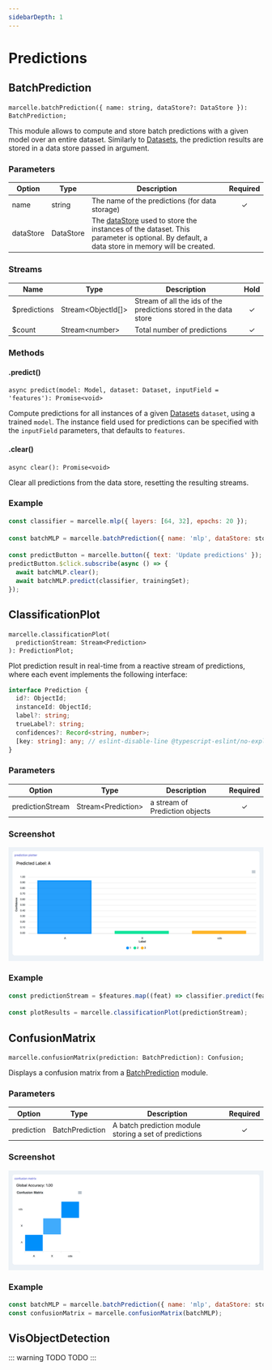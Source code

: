 ```yaml
---
sidebarDepth: 1
---
```


# Predictions

## BatchPrediction

```tsx
marcelle.batchPrediction({ name: string, dataStore?: DataStore }): BatchPrediction;
```

This module allows to compute and store batch predictions with a given model over an entire dataset. Similarly to [Datasets](/api/modules/data.html#dataset), the prediction results are stored in a data store passed in argument.

### Parameters

| Option    | Type      | Description                                                                                                                                                        | Required |
| --------- | --------- | ------------------------------------------------------------------------------------------------------------------------------------------------------------------ | :------: |
| name      | string    | The name of the predictions (for data storage)                                                                                                                     |    ✓     |
| dataStore | DataStore | The [dataStore](/api/data-stores.html) used to store the instances of the dataset. This parameter is optional. By default, a data store in memory will be created. |          |

### Streams

| Name          | Type                 | Description                                                       | Hold |
| ------------- | -------------------- | ----------------------------------------------------------------- | :--: |
| \$predictions | Stream\<ObjectId[]\> | Stream of all the ids of the predictions stored in the data store |  ✓   |
| \$count       | Stream\<number\>     | Total number of predictions                                       |  ✓   |

### Methods

#### .predict()

```tsx
async predict(model: Model, dataset: Dataset, inputField = 'features'): Promise<void>
```

Compute predictions for all instances of a given [Datasets](/api/modules/data.html#dataset) `dataset`, using a trained `model`. The instance field used for predictions can be specified with the `inputField` parameters, that defaults to `features`.

#### .clear()

```tsx
async clear(): Promise<void>
```

Clear all predictions from the data store, resetting the resulting streams.

### Example

```js
const classifier = marcelle.mlp({ layers: [64, 32], epochs: 20 });

const batchMLP = marcelle.batchPrediction({ name: 'mlp', dataStore: store });

const predictButton = marcelle.button({ text: 'Update predictions' });
predictButton.$click.subscribe(async () => {
  await batchMLP.clear();
  await batchMLP.predict(classifier, trainingSet);
});
```

## ClassificationPlot

```tsx
marcelle.classificationPlot(
  predictionStream: Stream<Prediction>
): PredictionPlot;
```

Plot prediction result in real-time from a reactive stream of predictions, where each event implements the following interface:

```ts
interface Prediction {
  id?: ObjectId;
  instanceId: ObjectId;
  label?: string;
  trueLabel?: string;
  confidences?: Record<string, number>;
  [key: string]: any; // eslint-disable-line @typescript-eslint/no-explicit-any
}
```

### Parameters

| Option           | Type                 | Description                    | Required |
| ---------------- | -------------------- | ------------------------------ | :------: |
| predictionStream | Stream\<Prediction\> | a stream of Prediction objects |    ✓     |

### Screenshot

<div style="background: rgb(237, 242, 247); padding: 8px; margin-top: 1rem;">
  <img src="./images/classificationPlot.png" alt="Screenshot of the classificationPlot component">
</div>

### Example

```js
const predictionStream = $features.map((feat) => classifier.predict(feat)).awaitPromises();

const plotResults = marcelle.classificationPlot(predictionStream);
```

## ConfusionMatrix

```tsx
marcelle.confusionMatrix(prediction: BatchPrediction): Confusion;
```

Displays a confusion matrix from a [BatchPrediction](#batchprediction) module.

### Parameters

| Option     | Type            | Description                                            | Required |
| ---------- | --------------- | ------------------------------------------------------ | :------: |
| prediction | BatchPrediction | A batch prediction module storing a set of predictions |    ✓     |

### Screenshot

<div style="background: rgb(237, 242, 247); padding: 8px; margin-top: 1rem;">
  <img src="./images/confusion-matrix.png" alt="Screenshot of the confusion-matrix component">
</div>

### Example

```js
const batchMLP = marcelle.batchPrediction({ name: 'mlp', dataStore: store });
const confusionMatrix = marcelle.confusionMatrix(batchMLP);
```

## VisObjectDetection

::: warning TODO
TODO
:::
